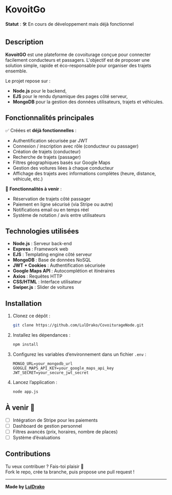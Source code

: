 # KovoitGo

**Statut** : 🛠️ En cours de développement mais déjà fonctionnel

## Description

**KovoitGO** est une plateforme de covoiturage conçue pour connecter facilement conducteurs et passagers. L'objectif est de proposer une solution simple, rapide et éco-responsable pour organiser des trajets ensemble.

Le projet repose sur :
- **Node.js** pour le backend,
- **EJS** pour le rendu dynamique des pages côté serveur,
- **MongoDB** pour la gestion des données utilisateurs, trajets et véhicules.

## Fonctionnalités principales

✅ Créées et **déjà fonctionnelles** :
- Authentification sécurisée par JWT
- Connexion / inscription avec rôle (conducteur ou passager)
- Création de trajets (conducteur)
- Recherche de trajets (passager)
- Filtres géographiques basés sur Google Maps
- Gestion des voitures liées à chaque conducteur
- Affichage des trajets avec informations complètes (heure, distance, véhicule, etc.)

🚧 **Fonctionnalités à venir** :
- Réservation de trajets côté passager
- Paiement en ligne sécurisé (via Stripe ou autre)
- Notifications email ou en temps réel
- Système de notation / avis entre utilisateurs

## Technologies utilisées

- **Node.js** : Serveur back-end
- **Express** : Framework web
- **EJS** : Templating engine côté serveur
- **MongoDB** : Base de données NoSQL
- **JWT + Cookies** : Authentification sécurisée
- **Google Maps API** : Autocomplétion et itinéraires
- **Axios** : Requêtes HTTP
- **CSS/HTML** : Interface utilisateur
- **Swiper.js** : Slider de voitures

## Installation

1. Clonez ce dépôt :
   ```bash
   git clone https://github.com/LulDrako/CovoiturageNode.git
   ```

2. Installez les dépendances :
   ```bash
   npm install
   ```

3. Configurez les variables d’environnement dans un fichier `.env` :
   ```env
   MONGO_URL=your_mongodb_url
   GOOGLE_MAPS_API_KEY=your_google_maps_api_key
   JWT_SECRET=your_secure_jwt_secret
   ```

4. Lancez l’application :
   ```bash
   node app.js
   ```

## À venir 🔮

- [ ] Intégration de Stripe pour les paiements
- [ ] Dashboard de gestion personnel
- [ ] Filtres avancés (prix, horaires, nombre de places)
- [ ] Système d’évaluations

## Contributions

Tu veux contribuer ? Fais-toi plaisir 🙌  
Fork le repo, crée ta branche, puis propose une pull request !

---

**Made by [LulDrako](https://github.com/LulDrako)**
